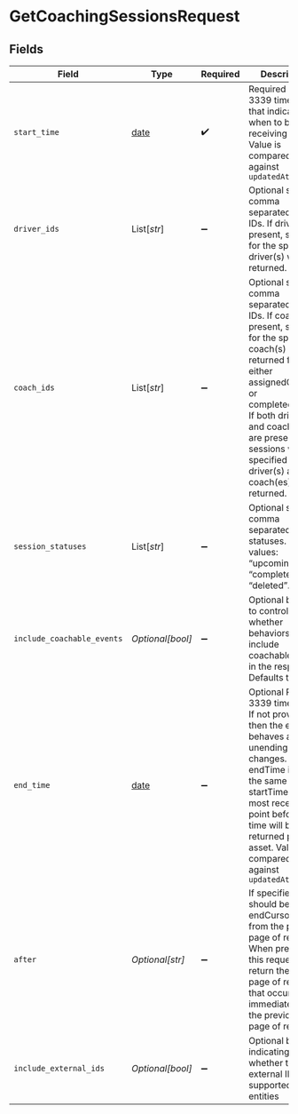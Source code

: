 # GetCoachingSessionsRequest


## Fields

| Field                                                                                                                                                                                                                                                                                   | Type                                                                                                                                                                                                                                                                                    | Required                                                                                                                                                                                                                                                                                | Description                                                                                                                                                                                                                                                                             |
| --------------------------------------------------------------------------------------------------------------------------------------------------------------------------------------------------------------------------------------------------------------------------------------- | --------------------------------------------------------------------------------------------------------------------------------------------------------------------------------------------------------------------------------------------------------------------------------------- | --------------------------------------------------------------------------------------------------------------------------------------------------------------------------------------------------------------------------------------------------------------------------------------- | --------------------------------------------------------------------------------------------------------------------------------------------------------------------------------------------------------------------------------------------------------------------------------------- |
| `start_time`                                                                                                                                                                                                                                                                            | [date](https://docs.python.org/3/library/datetime.html#date-objects)                                                                                                                                                                                                                    | :heavy_check_mark:                                                                                                                                                                                                                                                                      | Required RFC 3339 timestamp that indicates when to begin receiving data. Value is compared against `updatedAtTime`                                                                                                                                                                      |
| `driver_ids`                                                                                                                                                                                                                                                                            | List[*str*]                                                                                                                                                                                                                                                                             | :heavy_minus_sign:                                                                                                                                                                                                                                                                      | Optional string of comma separated driver IDs. If driver ID is present, sessions for the specified driver(s) will be returned.                                                                                                                                                          |
| `coach_ids`                                                                                                                                                                                                                                                                             | List[*str*]                                                                                                                                                                                                                                                                             | :heavy_minus_sign:                                                                                                                                                                                                                                                                      | Optional string of comma separated user IDs. If coach ID is present, sessions for the specified coach(s) will be returned for either assignedCoach or completedCoach. If both driverId(s) and coachId(s) are present, sessions with specified driver(s) and coach(es) will be returned. |
| `session_statuses`                                                                                                                                                                                                                                                                      | List[*str*]                                                                                                                                                                                                                                                                             | :heavy_minus_sign:                                                                                                                                                                                                                                                                      | Optional string of comma separated statuses. Valid values:  “upcoming”, “completed”, “deleted”.                                                                                                                                                                                         |
| `include_coachable_events`                                                                                                                                                                                                                                                              | *Optional[bool]*                                                                                                                                                                                                                                                                        | :heavy_minus_sign:                                                                                                                                                                                                                                                                      | Optional boolean to control whether behaviors will include coachableEvents in the response. Defaults to false.                                                                                                                                                                          |
| `end_time`                                                                                                                                                                                                                                                                              | [date](https://docs.python.org/3/library/datetime.html#date-objects)                                                                                                                                                                                                                    | :heavy_minus_sign:                                                                                                                                                                                                                                                                      | Optional RFC 3339 timestamp. If not provided then the endpoint behaves as an unending feed of changes. If endTime is set the same as startTime, the most recent data point before that time will be returned per asset. Value is compared against `updatedAtTime`                       |
| `after`                                                                                                                                                                                                                                                                                 | *Optional[str]*                                                                                                                                                                                                                                                                         | :heavy_minus_sign:                                                                                                                                                                                                                                                                      |  If specified, this should be the endCursor value from the previous page of results. When present, this request will return the next page of results that occur immediately after the previous page of results.                                                                         |
| `include_external_ids`                                                                                                                                                                                                                                                                  | *Optional[bool]*                                                                                                                                                                                                                                                                        | :heavy_minus_sign:                                                                                                                                                                                                                                                                      | Optional boolean indicating whether to return external IDs on supported entities                                                                                                                                                                                                        |